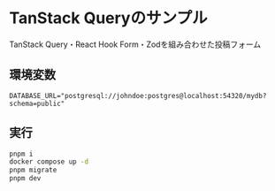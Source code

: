 # TanStack Queryのサンプル

TanStack Query・React Hook Form・Zodを組み合わせた投稿フォーム

## 環境変数

```env
DATABASE_URL="postgresql://johndoe:postgres@localhost:54320/mydb?schema=public"
```

## 実行

```sh
pnpm i
docker compose up -d
pnpm migrate
pnpm dev
```
